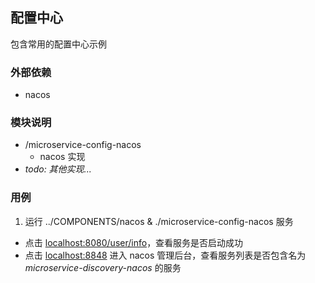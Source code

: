 ## 配置中心
包含常用的配置中心示例

### 外部依赖
* nacos

### 模块说明
* /microservice-config-nacos
  * nacos 实现
* *todo: 其他实现...*

### 用例
1. 运行 ../COMPONENTS/nacos & ./microservice-config-nacos 服务
  * 点击 [localhost:8080/user/info](http://localhost:8080/user/info)，查看服务是否启动成功 
  * 点击 [localhost:8848](http://localhost:8848) 进入 nacos 管理后台，查看服务列表是否包含名为 *microservice-discovery-nacos* 的服务

